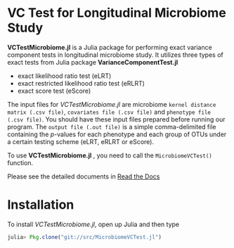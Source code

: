 # VC Test for Longitudinal Microbiome Study

**VCTestMicrobiome.jl** is a Julia package for performing exact variance component tests in longitudinal microbiome study. It utilizes three types of exact tests from Julia package **VarianceComponentTest.jl**

* exact likelihood ratio test (eLRT)
* exact restricted likelihood ratio test (eRLRT)
* exact score test (eScore)

The input files for _VCTestMicrobiome.jl_ are microbiome `kernel distance matrix (.csv file)`, `covariates file (.csv file)` and `phenotype file (.csv file)`. You should have these input files prepared before running our program. The `output file (.out file)` is a simple comma-delimited file containing the _p_-values for each phenotype and each group of OTUs under a certain testing scheme (eLRT, eRLRT or eScore).

To use **VCTestMicrobiome.jl** , you need to call the `MicrobiomeVCTest()` function.

Please see the detailed documents in [Read the Docs](http://127.0.0.1:8000) 

# Installation

To install _VCTestMicrobiome.jl_, open up Julia and then type

```julia
julia> Pkg.clone("git://src/MicrobiomeVCTest.jl")
```
